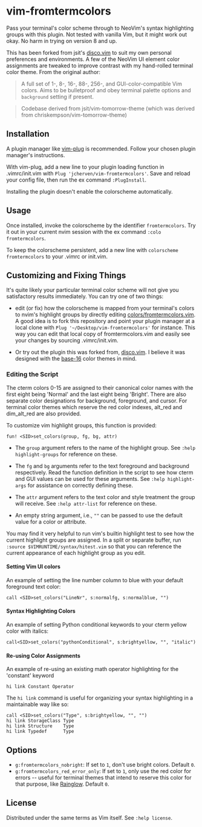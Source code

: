 # vim-fromtermcolors

Pass your terminal's color scheme through to NeoVim's syntax highlighting groups with this plugin. Not tested with vanilla Vim, but it might work out okay. No harm in trying on version 8 and up.

This has been forked from jsit's [disco.vim](https://github.com/jsit/disco.vim) to suit my own personal preferences and environments. A few of the NeoVim UI element color assignments are tweaked to improve contrast with my hand-rolled terminal color theme. From the original author:

>A full set of 1-, 8-, 16-, 88-, 256-, and GUI-color-compatible Vim colors. Aims to be bulletproof and obey terminal palette options and `background` setting if present.

>Codebase derived from jsit/vim-tomorrow-theme (which was derived from chriskempson/vim-tomorrow-theme)

## Installation

A plugin manager like [vim-plug](https://github.com/junegunn/vim-plug) is recommended. Follow your chosen plugin manager's instructions.

With vim-plug, add a new line to your plugin loading function in .vimrc/init.vim with `Plug 'jcherven/vim-fromtermcolors'`. Save and reload your config file, then run the ex command `:PlugInstall`.

Installing the plugin doesn't enable the colorscheme automatically.

## Usage

Once installed, invoke the colorscheme by the identifier `fromtermcolors`. Try it out in your current nvim session with the ex command `:colo fromtermcolors`.

To keep the colorscheme persistent,  add a new line with `colorscheme fromtermcolors` to your .vimrc or init.vim.

## Customizing and Fixing Things

It's quite likely your particular terminal color scheme will not give you satisfactory results immediately. You can try one of two things:

 - edit (or fix) how the colorscheme is mapped from your terminal's colors to nvim's highlight groups by directly editing [colors/fromtermcolors.vim](https://github.com/jcherven/vim-fromtermcolors/blob/master/colors/fromtermcolors.vim). A good idea is to fork this repository and point your plugin manager at a local clone with `Plug '~/Desktop/vim-fromtermcolors'` for instance. This way you can edit that local copy of fromtermcolors.vim and easily see your changes by sourcing .vimrc/init.vim.

- Or try out the plugin this was forked from, [disco.vim](https://github.com/jsit/disco.vim). I believe it was designed with the [base-16](https://github.com/chriskempson/base16) color themes in mind.

### Editing the Script

The cterm colors 0-15 are assigned to their canonical color names with the first eight being 'Normal' and the last eight being 'Bright'. There are also separate color designations for background, foreground, and cursor. For terminal color themes which reserve the red color indexes, alt_red and dim_alt_red are also provided.

To customize vim highlight groups, this function is provided:
```
fun! <SID>set_colors(group, fg, bg, attr)
```
 - The `group` argument refers to the name of the highlight group. See `:help highlight-groups` for reference on these.

 - The `fg` and `bg` arguments refer to the text foreground and background respectively. Read the function definition in the script to see how cterm and GUI values can be used for these arguments. See `:help highlight-args` for assistance on correctly defining these.

 - The `attr` argument refers to the text color and style treatment the group will receive. See `:help attr-list` for reference on these.

 * An empty string argument, i.e., `""` can be passed to use the default value for a color or attribute.

You may find it very helpful to run vim's builtin highlight test to see how the current highlight groups are assigned. In a  split or separate buffer, run `:source $VIMRUNTIME/syntax/hitest.vim` so that you can reference the current appearance of each highlight group as you edit.

#### Setting Vim UI colors

An example of setting the line number column to blue with your default foreground text color:
```
call <SID>set_colors("LineNr", s:normalfg, s:normalblue, "")
```

#### Syntax Highlighting Colors

An example of setting Python conditional keywords to your cterm yellow color with italics:
```
call<SID>set_colors("pythonConditional", s:brightyellow, "", "italic")
```
#### Re-using Color Assignments

An example of re-using an existing math operator highlighting for the 'constant' keyword
```
hi link Constant Operator
```

The `hi link` command is useful for organizing your syntax highlighting in a maintainable way like so:
```
call <SID>set_colors("Type", s:brightyellow, "", "")
hi link StorageClass Type
hi link Structure    Type
hi link Typedef      Type
```

## Options

- `g:fromtermcolors_nobright`: If set to `1`, don't use bright colors. Default `0`.
- `g:fromtermcolors_red_error_only`: If set to `1`, only use the red color for
  errors -- useful for terminal themes that intend to reserve this color for
  that purpose, like [Rainglow](https://rainglow.io/). Default `0`.

## License

Distributed under the same terms as Vim itself. See `:help license`.
